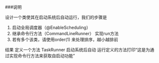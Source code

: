 ###说明

设计一个类使其在启动系统后自动运行，我们的步骤是
 1. 启动全局调度器（@EnableScheduling）
 2. 继承命令行方法（CommandLineRunner） 实现run方法 
 3. 若有多个该类，请使用order(1) 来处理排序，越小越排前
 
 结果
    定义一个方法 TaskRunner 启动系统后自动 运行定义的方法打印“这是为通过实现命令行方法来获取自启动功能”
 
